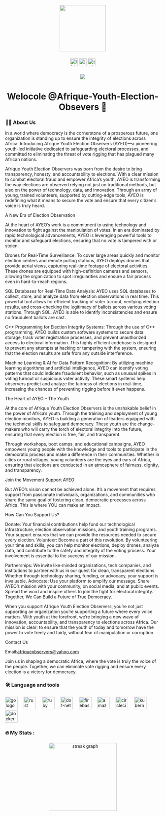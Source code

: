 <div align="center">
  <img height="150" src="https://media.giphy.com/media/M9gbBd9nbDrOTu1Mqx/giphy.gif"  />
</div>

###

<div align="center">
  <img src="https://img.shields.io/static/v1?message=LinkedIn&logo=linkedin&label=&color=0077B5&logoColor=white&labelColor=&style=for-the-badge" height="25" alt="linkedin logo"  />
  <img src="https://img.shields.io/static/v1?message=Youtube&logo=youtube&label=&color=FF0000&logoColor=white&labelColor=&style=for-the-badge" height="25" alt="youtube logo"  />
  <img src="https://img.shields.io/static/v1?message=Twitter&logo=twitter&label=&color=1DA1F2&logoColor=white&labelColor=&style=for-the-badge" height="25" alt="twitter logo"  />
</div>

###

<div align="center">
  <img src="https://visitor-badge.laobi.icu/badge?page_id=maurodesouza.maurodesouza&"  />
</div>

###

<h1 align="center">Welocole @Afrique-Youth-Election-Obsevers 👋</h1>

###

<h3 align="left">👩‍💻  About Us</h3>


In a world where democracy is the cornerstone of a prosperous future, one organization is standing up to ensure the integrity of elections across Africa. 
Introducing Afrique Youth Election Observers (AYEO)—a pioneering youth-led initiative dedicated to safeguarding electoral processes, and committed to eliminating the threat of vote rigging that has plagued many African nations.

Afrique Youth Election Observers was born from the desire to bring transparency, honesty, and accountability to elections. With a clear mission to combat electoral fraud and empower Africa’s youth, 
AYEO is transforming the way elections are observed relying not just on traditional methods, but also on the power of technology, data, and innovation. 
Through an army of young, trained volunteers, supported by cutting-edge tools, AYEO is redefining what it means to secure the vote and ensure that every citizen’s voice is truly heard.

A New Era of Election Observation

At the heart of AYEO’s work is a commitment to using technology and innovation to fight against the manipulation of votes. 
In an era dominated by rapid technological advancements, AYEO is leveraging powerful tools to monitor and safeguard elections, ensuring that no vote is tampered with or stolen.

Drones for Real-Time Surveillance: To cover large areas quickly and monitor election centers and remote polling stations, AYEO deploys drones that provide aerial views, capturing real-time footage of electoral activities. 
These drones are equipped with high-definition cameras and sensors, allowing the organization to spot irregularities and ensure a fair process even in hard-to-reach regions.

SQL Databases for Real-Time Data Analysis: AYEO uses SQL databases to collect, store, and analyze data from election observations in real time. This powerful tool allows for efficient tracking of voter turnout, verifying election results, and cross-checking the legitimacy of ballots across various voting stations. Through SQL, AYEO is able to identify inconsistencies and ensure no fraudulent ballots are cast.

C++ Programming for Election Integrity Systems: Through the use of C++ programming, AYEO builds custom software systems to secure data storage, 
track voter registration processes, and prevent unauthorized access to electoral information. 
This highly efficient codebase is designed to prevent any attempts at hacking or tampering with the system, ensuring that the election results are safe from any outside interference.

Machine Learning & AI for Data Pattern Recognition: By utilizing machine learning algorithms and artificial intelligence,
AYEO can identify voting patterns that could indicate fraudulent behavior, such as unusual spikes in voting turnout or suspicious voter activity. 
These smart systems help observers predict and analyze the fairness of elections in real-time, increasing the chances of preventing rigging before it even happens.

The Heart of AYEO – The Youth

At the core of Afrique Youth Election Observers is the unshakable belief in the power of Africa’s youth. 
Through the training and deployment of young election monitors, AYEO is building a generation of leaders equipped with the technical skills to safeguard democracy. 
These youth are the change-makers who will carry the torch of electoral integrity into the future, ensuring that every election is free, fair, and transparent.

Through workshops, boot camps, and educational campaigns, AYEO empowers young people with the knowledge and tools to participate in 
the democratic process and make a difference in their communities. Whether in cities or rural villages, young volunteers are the eyes and ears of Africa, 
ensuring that elections are conducted in an atmosphere of fairness, dignity, and transparency.

Join the Movement Support AYEO

But AYEO’s vision cannot be achieved alone. 
It’s a movement that requires support from passionate individuals, organizations, and communities who share the same goal of fostering clean, democratic processes across Africa. 
This is where YOU can make an impact.

How Can You Support Us?

Donate: Your financial contributions help fund our technological infrastructure, election observation missions, and youth training programs. 
Your support ensures that we can provide the resources needed to secure every election.
Volunteer: Become a part of this revolution. By volunteering your time and skills, you can help monitor elections, deploy drones, analyze data, 
and contribute to the safety and integrity of the voting process. Your involvement is essential to the success of our mission.

Partnerships: We invite like-minded organizations, tech companies, and institutions to partner with us in our quest for clean, transparent elections. 
Whether through technology sharing, funding, or advocacy, your support is invaluable.
Advocate: Use your platform to amplify our message. Share AYEO’s mission with your community, on social media, and at public events. 
Spread the word and inspire others to join the fight for electoral integrity. Together, We Can Build a Future of True Democracy.


When you support Afrique Youth Election Observers, you’re not just supporting an organization you’re supporting a future where every voice matters. 
With youth at the forefront, we’re bringing a new wave of innovation, accountability, and transparency to elections across Africa. 
Our mission is clear: to ensure that the youth of today and tomorrow have the power to vote freely and fairly, without fear of manipulation or corruption.





Contact Us

Email:afriqueobservers@yahoo.com

Join us in shaping a democratic Africa, where the vote is truly the voice of the people. 
Together, we can eliminate vote rigging and ensure every election is a victory for democracy.







###

<h3 align="left">🛠 Language and tools</h3>

###

<div align="left">
  <img src="https://cdn.jsdelivr.net/gh/devicons/devicon/icons/go/go-original-wordmark.svg" height="40" alt="go logo"  />
  <img width="12" />
  <img src="https://cdn.jsdelivr.net/gh/devicons/devicon/icons/rust/rust-original.svg" height="40" alt="rust logo"  />
  <img width="12" />
  <img src="https://cdn.jsdelivr.net/gh/devicons/devicon/icons/ruby/ruby-plain-wordmark.svg" height="40" alt="ruby logo"  />
  <img width="12" />
  <img src="https://cdn.jsdelivr.net/gh/devicons/devicon/icons/dot-net/dot-net-plain-wordmark.svg" height="40" alt="dot-net logo"  />
  <img width="12" />
  <img src="https://cdn.jsdelivr.net/gh/devicons/devicon/icons/firebase/firebase-plain-wordmark.svg" height="40" alt="firebase logo"  />
  <img width="12" />
  <img src="https://cdn.jsdelivr.net/gh/devicons/devicon/icons/amazonwebservices/amazonwebservices-line-wordmark.svg" height="40" alt="amazonwebservices logo"  />
  <img width="12" />
  <img src="https://cdn.jsdelivr.net/gh/devicons/devicon/icons/circleci/circleci-plain.svg" height="40" alt="circleci logo"  />
  <img width="12" />
  <img src="https://cdn.jsdelivr.net/gh/devicons/devicon/icons/kubernetes/kubernetes-plain.svg" height="40" alt="kubernetes logo"  />
  <img width="12" />
  <img src="https://cdn.jsdelivr.net/gh/devicons/devicon/icons/docker/docker-plain-wordmark.svg" height="40" alt="docker logo"  />
</div>

###

<h3 align="left">🔥   My Stats :</h3>

###

<div align="center">
  <img src="https://streak-stats.demolab.com?user=maurodesouza&locale=en&mode=daily&theme=dark&hide_border=false&border_radius=5&order=3" height="220" alt="streak graph"  />
</div>

###
